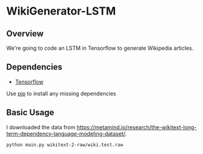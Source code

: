 # WikiGenerator-LSTM


## Overview

 We're going to code an LSTM in Tensorflow to generate Wikipedia articles. 

## Dependencies

* [Tensorflow](https://www.tensorflow.org/versions/r0.10/get_started/os_setup.html) 

Use [pip](https://pypi.python.org/pypi/pip) to install any missing dependencies 

## Basic Usage

I downloaded the data from https://metamind.io/research/the-wikitext-long-term-dependency-language-modeling-dataset/.

`python main.py wikitext-2-raw/wiki.test.raw`

